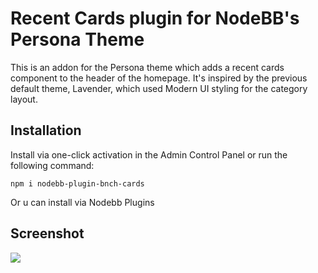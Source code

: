 # Recent Cards plugin for NodeBB's Persona Theme

This is an addon for the Persona theme which adds a recent cards component to the header of the homepage. It's inspired by the previous default theme, Lavender, which used Modern UI styling for the category layout.


## Installation

Install via one-click activation in the Admin Control Panel or run the following command:

    npm i nodebb-plugin-bnch-cards

Or u can install via Nodebb Plugins


## Screenshot

![](http://i.imgur.com/V993A2v.png)